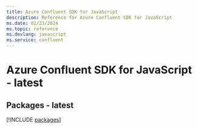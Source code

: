 ```yaml
---
title: Azure Confluent SDK for JavaScript
description: Reference for Azure Confluent SDK for JavaScript
ms.date: 02/23/2024
ms.topic: reference
ms.devlang: javascript
ms.service: confluent
---
```

# Azure Confluent SDK for JavaScript - latest
## Packages - latest
[!INCLUDE [packages](confluent-index.md)]